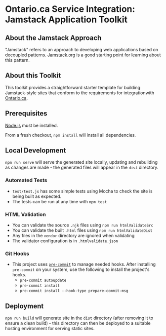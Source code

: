 # Ontario.ca Service Integration: Jamstack Application Toolkit

## About the Jamstack Approach

"Jamstack" refers to an approach to developing web applications based on decoupled patterns. [Jamstack.org](https://jamstack.org/) is a good starting point for learning about this pattern.

## About this Toolkit

This toolkit provides a straightforward starter template for building Jamstack-style sites that conform to the requirements for integrationwith [Ontario.ca](https://ontario.ca).

## Prerequisites

[Node.js](https://nodejs.org/en/) must be installed.

From a fresh checkout, `npm install` will install all dependencies.

## Local Development

`npm run serve` will serve the generated site locally, updating and rebuilding as changes are made - the generated files will appear in the `dist` directory.

### Automated Tests

* `test/test.js` has some simple tests using Mocha to check the site is being built as expected.
* The tests can be run at any time with `npm test`

### HTML Validation

* You can validate the source `.njk` files using `npm run htmlValidateSrc`
* You can validate the built `.html` files using `npm run htmlValidateDist`
* Any files in the `vendor` directory are ignored when validating
* The validator configuration is in `.htmlvalidate.json`

### Git Hooks

* This project uses [`pre-commit`](https://pre-commit.com/) to manage needed hooks. After installing `pre-commit` on your system, use the following to install the project's hooks.
    * `pre-commit autoupdate`
    * `pre-commit install`
    * `pre-commit install --hook-type prepare-commit-msg`

## Deployment

`npm run build` will generate site in the `dist` directory (after removing it to ensure a clean build) - this directory can then be deployed to a suitable hosting environment for serving static sites.
